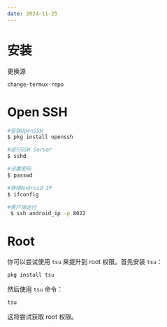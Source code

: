```yaml
---
date: 2024-11-25
---
```


# 安装

更换源

```
change-termux-repo
```

# Open SSH

```bash
#安装OpenSSH
$ pkg install openssh

#运行SSH Server
$ sshd

#设置密码
$ passwd 

#获得Android IP
$ ifconfig

#客户端运行
 $ ssh android_ip -p 8022
```

# Root

你可以尝试使用 `tsu` 来提升到 root 权限。首先安装 `tsu`：

```bash
pkg install tsu
```

然后使用 `tsu` 命令：

```bash
tsu
```

这将尝试获取 root 权限。


